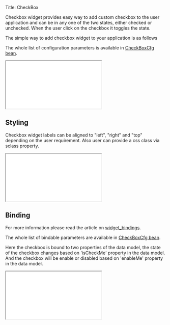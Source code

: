 Title: CheckBox

Checkbox widget provides easy way to add custom checkbox to the user application and can be in any one of the two states, either checked or unchecked. When the user click on the checkbox it toggles the state.

The simple way to add checkbox widget to your application is as follows

<script src='%SNIPPETS_SERVER_URL%/snippets/github.com/ariatemplates/documentation-code/snippets/widgets/checkbox/Snippet.tpl?tag=wgtCheckboxSnippet1&lang=at&outdent=true'></script>

The whole list of configuration parameters is available in [CheckBoxCfg bean](http://ariatemplates.com/api/#aria.widgets.CfgBeans:CheckBoxCfg).

<iframe class='samples' src='%SNIPPETS_SERVER_URL%/samples/github.com/ariatemplates/documentation-code/samples/widgets/checkbox/' ></iframe>

## Styling
Checkbox widget labels can be aligned to "left", "right" and "top" depending on the user requirement. Also user can provide a css class via sclass property.

<script src='%SNIPPETS_SERVER_URL%/snippets/github.com/ariatemplates/documentation-code/snippets/widgets/checkbox/Snippet.tpl?tag=wgtCheckboxSnippet2&lang=at&outdent=true'></script>

<iframe class='samples' src='%SNIPPETS_SERVER_URL%/samples/github.com/ariatemplates/documentation-code/samples/widgets/checkbox/styling/' ></iframe>

## Binding
For more information please read the article on [widget_bindings](widget_bindings).

<script src='%SNIPPETS_SERVER_URL%/snippets/github.com/ariatemplates/documentation-code/snippets/widgets/checkbox/Snippet.tpl?tag=wgtCheckboxSnippet3&lang=at&outdent=true'></script>

The whole list of bindable parameters are available in [CheckBoxCfg bean](http://ariatemplates.com/api/#aria.widgets.CfgBeans:CheckBoxCfg).

Here the checkbox is bound to two properties of the data model, the state of the checkbox changes based on 'isCheckMe' property in the data model. And the checkbox will be enable or disabled based on 'enableMe' property in the data model.

<iframe class='samples' src='%SNIPPETS_SERVER_URL%/samples/github.com/ariatemplates/documentation-code/samples/widgets/checkbox/binding/' ></iframe>
